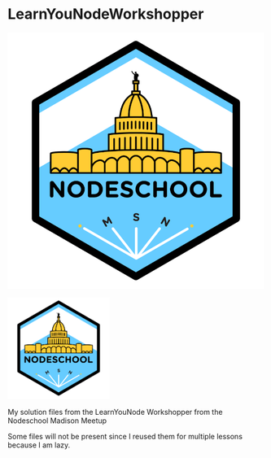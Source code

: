 # LearnYouNodeWorkshopper

![Nodeschool Madison Logo](nodeSchoolMadison.png)

<img src="nodeSchoolMadison.png" height="200px"/>

My solution files from the LearnYouNode Workshopper from the Nodeschool Madison Meetup

Some files will not be present since I reused them for multiple lessons because I am lazy.
